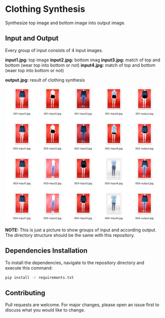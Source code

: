 # Clothing Synthesis

Synthesize top image and bottom image into output image.

## Input and Output

Every group of input consists of 4 input images.

**input1.jpg:** top image
**input2.jpg:** bottom imag
**input3.jpg:** match of top and bottom (wear top into bottom or not)
**input4.jpg:** match of top and bottom (waer top into bottom or not)

**output.jpg:** result of clothing synthesis

![testset](testset.png)

**NOTE:** This is just a picture to show groups of input and according
output.  The directory structure should be the same with this repository.

## Dependencies Installation

To install the dependencies, navigate to the repository directory and
execute this command:

```bash
pip install -r requirements.txt
```

## Contributing
Pull requests are welcome. For major changes, please open an issue first
to discuss what you would like to change.
